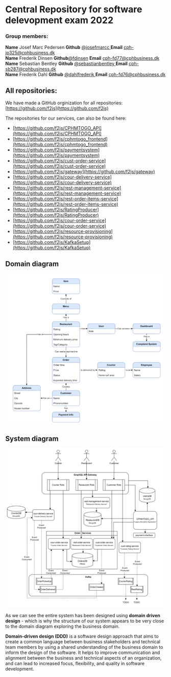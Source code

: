 # Central Repository for software delevopment exam 2022
### Group members: 

**Name** Josef Marc Pedersen **Github** [@josefmarcc ](https://github.com/josefmarcc) **Email** cph-jp325@cphbusiness.dk  
**Name** Frederik Dinsen **Github**[@fdinsen](https://github.com/fdinsen) **Email** cph-fd77@cphbusiness.dk  
**Name** Sebastian Bentley **Github** [@sebastianbentley ](https://github.com/SebastianBentley) **Email** cph-sb287@cphbusiness.dk  
**Name** Frederik Dahl **Github** [@dahlfrederik ](https://github.com/dahlfrederik) **Email** cph-fd76@cphbusiness.dk  

## All repositories:
We have made a GitHub orginization for all repositories: [https://github.com/f2js](https://github.com/f2js)


The repositories for our services, can also be found here:
- [https://github.com/f2js/CPHMTOGO_API](https://github.com/f2js/CPHMTOGO_API)
- [https://github.com/f2js/cphmtogo_frontend](https://github.com/f2js/cphmtogo_frontend)
- [https://github.com/f2js/paymentsystem](https://github.com/f2js/paymentsystem)
- [https://github.com/f2js/cust-order-service](https://github.com/f2js/cust-order-service)
- [https://github.com/f2js/gateway](https://github.com/f2js/gateway)
- [https://github.com/f2js/cour-delivery-service](https://github.com/f2js/cour-delivery-service)
- [https://github.com/f2js/rest-management-service](https://github.com/f2js/rest-management-service)
- [https://github.com/f2js/rest-order-items-service](https://github.com/f2js/rest-order-items-service)
- [https://github.com/f2js/RatingProducer](https://github.com/f2js/RatingProducer)
- [https://github.com/f2js/cour-order-service](https://github.com/f2js/cour-order-service)
- [https://github.com/f2js/resource-provisioning](https://github.com/f2js/resource-provisioning)
- [https://github.com/f2js/KafkaSetup](https://github.com/f2js/KafkaSetup)

## Domain diagram 
![Domain model](domain.png)

## System diagram 
![System diagram](system.png)

As we can see the entire system has been designed using **domain driven design** - which is why the structure of our system appears to be very close to the domain diagram exploring the business domain. 

**Domain-driven design (DDD)** is a software design approach that aims to create a common language between business stakeholders and technical team members by using a shared understanding of the business domain to inform the design of the software. It helps to improve communication and alignment between the business and technical aspects of an organization, and can lead to increased focus, flexibility, and quality in software development.
